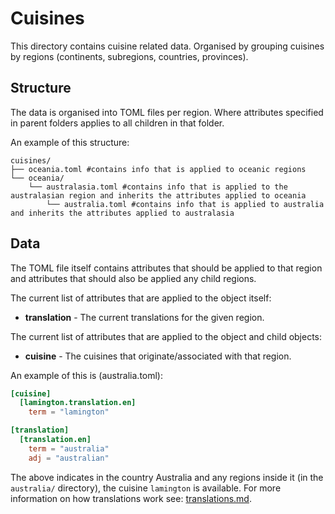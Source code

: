 Cuisines
========

This directory contains cuisine related data. Organised by grouping cuisines by regions (continents, subregions, countries, provinces).

Structure
---------

The data is organised into TOML files per region. Where attributes specified in parent folders applies to all children in that folder.

An example of this structure:

```
cuisines/
├── oceania.toml #contains info that is applied to oceanic regions
└── oceania/
    └── australasia.toml #contains info that is applied to the australasian region and inherits the attributes applied to oceania
        └── australia.toml #contains info that is applied to australia and inherits the attributes applied to australasia
```

Data
----

The TOML file itself contains attributes that should be applied to that region and attributes that should also be applied any child regions.

The current list of attributes that are applied to the object itself:

* __translation__ - The current translations for the given region.

The current list of attributes that are applied to the object and child objects:

* __cuisine__ - The cuisines that originate/associated with that region.


An example of this is (australia.toml):

```toml
[cuisine]
  [lamington.translation.en]
    term = "lamington"

[translation]
  [translation.en]
    term = "australia"
    adj = "australian"
```

The above indicates in the country Australia and any regions inside it (in the `australia/` directory), the cuisine `lamington` is available. For more information on how translations work see: [translations.md](../translations/README.md).
